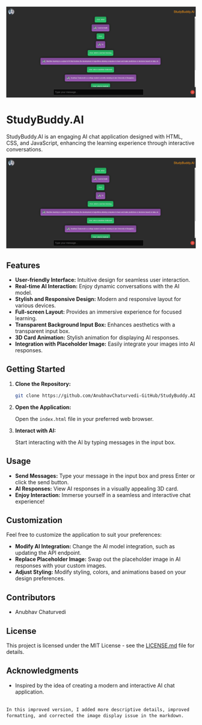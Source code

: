 
![StudyBuddy.AI Screenshot](./Screenshot%202024-02-09%20170310.png)

# StudyBuddy.AI

StudyBuddy.AI is an engaging AI chat application designed with HTML, CSS, and JavaScript, enhancing the learning experience through interactive conversations.

![StudyBuddy.AI Screenshot](./Screenshot%202024-02-09%20170310.png)


## Features

- **User-friendly Interface:** Intuitive design for seamless user interaction.
- **Real-time AI Interaction:** Enjoy dynamic conversations with the AI model.
- **Stylish and Responsive Design:** Modern and responsive layout for various devices.
- **Full-screen Layout:** Provides an immersive experience for focused learning.
- **Transparent Background Input Box:** Enhances aesthetics with a transparent input box.
- **3D Card Animation:** Stylish animation for displaying AI responses.
- **Integration with Placeholder Image:** Easily integrate your images into AI responses.

## Getting Started

1. **Clone the Repository:**

   ```bash
   git clone https://github.com/AnubhavChaturvedi-GitHub/StudyBuddy.AI.git
   ```

2. **Open the Application:**

   Open the `index.html` file in your preferred web browser.

3. **Interact with AI:**

   Start interacting with the AI by typing messages in the input box.

## Usage

- **Send Messages:**
  Type your message in the input box and press Enter or click the send button.
- **AI Responses:**
  View AI responses in a visually appealing 3D card.
- **Enjoy Interaction:**
  Immerse yourself in a seamless and interactive chat experience!

## Customization

Feel free to customize the application to suit your preferences:

- **Modify AI Integration:**
  Change the AI model integration, such as updating the API endpoint.
- **Replace Placeholder Image:**
  Swap out the placeholder image in AI responses with your custom images.
- **Adjust Styling:**
  Modify styling, colors, and animations based on your design preferences.

## Contributors

- Anubhav Chaturvedi

## License

This project is licensed under the MIT License - see the [LICENSE.md](LICENSE.md) file for details.

## Acknowledgments

- Inspired by the idea of creating a modern and interactive AI chat application.
```

In this improved version, I added more descriptive details, improved formatting, and corrected the image display issue in the markdown.
